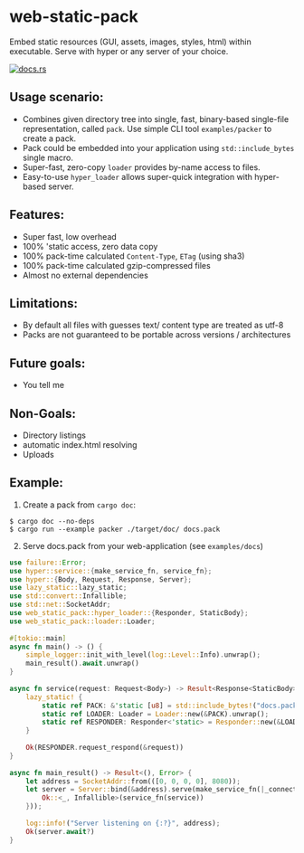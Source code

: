# web-static-pack
Embed static resources (GUI, assets, images, styles, html) within executable.
Serve with hyper or any server of your choice.

[![docs.rs](https://docs.rs/web-static-pack/badge.svg)](https://docs.rs/web-static-pack)
  
## Usage scenario:
- Combines given directory tree into single, fast, binary-based single-file representation, called `pack`. Use simple CLI tool `examples/packer` to create a pack.
- Pack could be embedded into your application using `std::include_bytes` single macro.
- Super-fast, zero-copy `loader` provides by-name access to files.
- Easy-to-use `hyper_loader` allows super-quick integration with hyper-based server.
  
## Features:
- Super fast, low overhead
- 100% 'static access, zero data copy
- 100% pack-time calculated `Content-Type`, `ETag` (using sha3)
- 100% pack-time calculated gzip-compressed files
- Almost no external dependencies

## Limitations:
- By default all files with guesses text/ content type are treated as utf-8
- Packs are not guaranteed to be portable across versions / architectures
  
## Future goals:
- You tell me
  
## Non-Goals:
- Directory listings
- automatic index.html resolving
- Uploads
  
## Example:
1. Create a pack from `cargo doc`:
```shell
$ cargo doc --no-deps
$ cargo run --example packer ./target/doc/ docs.pack
```
  
2. Serve docs.pack from your web-application (see `examples/docs`)
```rust
use failure::Error;
use hyper::service::{make_service_fn, service_fn};
use hyper::{Body, Request, Response, Server};
use lazy_static::lazy_static;
use std::convert::Infallible;
use std::net::SocketAddr;
use web_static_pack::hyper_loader::{Responder, StaticBody};
use web_static_pack::loader::Loader;
  
#[tokio::main]
async fn main() -> () {
    simple_logger::init_with_level(log::Level::Info).unwrap();
    main_result().await.unwrap()
}
  
async fn service(request: Request<Body>) -> Result<Response<StaticBody>, Infallible> {
    lazy_static! {
        static ref PACK: &'static [u8] = std::include_bytes!("docs.pack");
        static ref LOADER: Loader = Loader::new(&PACK).unwrap();
        static ref RESPONDER: Responder<'static> = Responder::new(&LOADER);
    }
    
    Ok(RESPONDER.request_respond(&request))
}
  
async fn main_result() -> Result<(), Error> {
    let address = SocketAddr::from(([0, 0, 0, 0], 8080));
    let server = Server::bind(&address).serve(make_service_fn(|_connection| async {
        Ok::<_, Infallible>(service_fn(service))
    }));
    
    log::info!("Server listening on {:?}", address);
    Ok(server.await?)
}
```